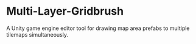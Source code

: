 # Multi-Layer-Gridbrush
A Unity game engine editor tool for drawing map area prefabs to multiple tilemaps simultaneously.
